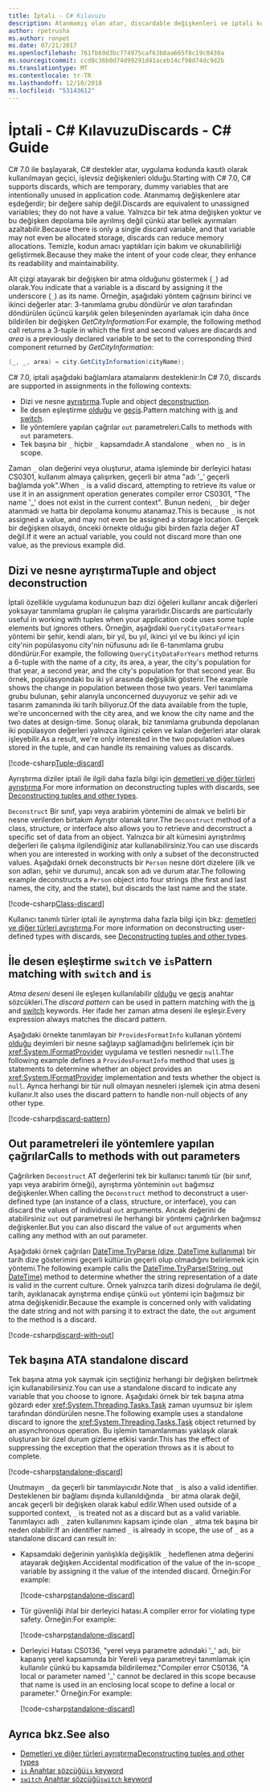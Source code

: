 ```yaml
---
title: İptali - C# Kılavuzu
description: Atanmamış olan atar, discardable değişkenleri ve iptali kullanılabilir yöntemleri için C# ' nin desteğini açıklar.
author: rpetrusha
ms.author: ronpet
ms.date: 07/21/2017
ms.openlocfilehash: 761fb69d3bc774975caf63b8aa665f8c19c0430a
ms.sourcegitcommit: ccd8c36b0d74d99291d41aceb14cf98d74dc9d2b
ms.translationtype: MT
ms.contentlocale: tr-TR
ms.lasthandoff: 12/10/2018
ms.locfileid: "53143612"
---
```

# <a name="discards---c-guide"></a><span data-ttu-id="f0868-103">İptali - C# Kılavuzu</span><span class="sxs-lookup"><span data-stu-id="f0868-103">Discards - C# Guide</span></span>

<span data-ttu-id="f0868-104">C# 7.0 ile başlayarak, C# destekler atar, uygulama kodunda kasıtlı olarak kullanılmayan geçici, işlevsiz değişkenleri olduğu.</span><span class="sxs-lookup"><span data-stu-id="f0868-104">Starting with C# 7.0, C# supports discards, which are temporary, dummy variables that are intentionally unused in application code.</span></span> <span data-ttu-id="f0868-105">Atanmamış değişkenlere atar eşdeğerdir; bir değere sahip değil.</span><span class="sxs-lookup"><span data-stu-id="f0868-105">Discards are equivalent to unassigned variables; they do not have a value.</span></span> <span data-ttu-id="f0868-106">Yalnızca bir tek atma değişken yoktur ve bu değişken depolama bile ayrılmış değil çünkü atar bellek ayırmaları azaltabilir.</span><span class="sxs-lookup"><span data-stu-id="f0868-106">Because there is only a single discard variable, and that variable may not even be allocated storage, discards can reduce memory allocations.</span></span> <span data-ttu-id="f0868-107">Temizle, kodun amacı yaptıkları için bakım ve okunabilirliği geliştirmek.</span><span class="sxs-lookup"><span data-stu-id="f0868-107">Because they make the intent of your code clear, they enhance its readability and maintainability.</span></span>

<span data-ttu-id="f0868-108">Alt çizgi atayarak bir değişken bir atma olduğunu göstermek (`_`) ad olarak.</span><span class="sxs-lookup"><span data-stu-id="f0868-108">You indicate that a variable is a discard by assigning it the underscore (`_`) as its name.</span></span> <span data-ttu-id="f0868-109">Örneğin, aşağıdaki yöntem çağrısını birinci ve ikinci değerler atar: 3-tanımlama grubu döndürür ve *alan* tarafından döndürülen üçüncü karşılık gelen bileşeninden ayarlamak için daha önce bildirilen bir değişken  *GetCityInformation*:</span><span class="sxs-lookup"><span data-stu-id="f0868-109">For example, the following method call returns a 3-tuple in which the first and second values are discards and *area* is a previously declared variable to be set to the corresponding third component returned by *GetCityInformation*:</span></span>

```csharp
(_, _, area) = city.GetCityInformation(cityName);
```

<span data-ttu-id="f0868-110">C# 7.0, iptali aşağıdaki bağlamlara atamalarını desteklenir:</span><span class="sxs-lookup"><span data-stu-id="f0868-110">In C# 7.0, discards are supported in assignments in the following contexts:</span></span>

- <span data-ttu-id="f0868-111">Dizi ve nesne [ayrıştırma](deconstruct.md).</span><span class="sxs-lookup"><span data-stu-id="f0868-111">Tuple and object [deconstruction](deconstruct.md).</span></span>
- <span data-ttu-id="f0868-112">İle desen eşleştirme [olduğu](language-reference/keywords/is.md) ve [geçiş](language-reference/keywords/switch.md).</span><span class="sxs-lookup"><span data-stu-id="f0868-112">Pattern matching with [is](language-reference/keywords/is.md) and [switch](language-reference/keywords/switch.md).</span></span>
- <span data-ttu-id="f0868-113">İle yöntemlere yapılan çağrılar `out` parametreleri.</span><span class="sxs-lookup"><span data-stu-id="f0868-113">Calls to methods with `out` parameters.</span></span>
- <span data-ttu-id="f0868-114">Tek başına bir `_` hiçbir `_` kapsamdadır.</span><span class="sxs-lookup"><span data-stu-id="f0868-114">A standalone `_` when no `_` is in scope.</span></span>

<span data-ttu-id="f0868-115">Zaman `_` olan değerini veya oluşturur, atama işleminde bir derleyici hatası CS0301, kullanım almaya çalışırken, geçerli bir atma "adı '\_' geçerli bağlamda yok".</span><span class="sxs-lookup"><span data-stu-id="f0868-115">When `_` is a valid discard, attempting to retrieve its value or use it in an assignment operation generates compiler error CS0301, "The name '\_' does not exist in the current context".</span></span> <span data-ttu-id="f0868-116">Bunun nedeni, `_` bir değer atanmadı ve hatta bir depolama konumu atanamaz.</span><span class="sxs-lookup"><span data-stu-id="f0868-116">This is because `_` is not assigned a value, and may not even be assigned a storage location.</span></span> <span data-ttu-id="f0868-117">Gerçek bir değişken olsaydı, önceki örnekte olduğu gibi birden fazla değer AT değil.</span><span class="sxs-lookup"><span data-stu-id="f0868-117">If it were an actual variable, you could not discard more than one value, as the previous example did.</span></span>

## <a name="tuple-and-object-deconstruction"></a><span data-ttu-id="f0868-118">Dizi ve nesne ayrıştırma</span><span class="sxs-lookup"><span data-stu-id="f0868-118">Tuple and object deconstruction</span></span>

<span data-ttu-id="f0868-119">İptali özellikle uygulama kodunuzun bazı dizi öğeleri kullanır ancak diğerleri yoksayar tanımlama grupları ile çalışma yararlıdır.</span><span class="sxs-lookup"><span data-stu-id="f0868-119">Discards are particularly useful in working with tuples when your application code uses some tuple elements but ignores others.</span></span> <span data-ttu-id="f0868-120">Örneğin, aşağıdaki `QueryCityDataForYears` yöntemi bir şehir, kendi alanı, bir yıl, bu yıl, ikinci yıl ve bu ikinci yıl için city'nin popülasyonu city'nin nüfusunu adı ile 6-tanımlama grubu döndürür.</span><span class="sxs-lookup"><span data-stu-id="f0868-120">For example, the following `QueryCityDataForYears` method returns a 6-tuple with the name of a city, its area, a year, the city's population for that year, a second year, and the city's population for that second year.</span></span> <span data-ttu-id="f0868-121">Bu örnek, popülasyondaki bu iki yıl arasında değişiklik gösterir.</span><span class="sxs-lookup"><span data-stu-id="f0868-121">The example shows the change in population between those two years.</span></span> <span data-ttu-id="f0868-122">Veri tanımlama grubu bulunan, şehir alanıyla unconcerned duyuyoruz ve şehir adı ve tasarım zamanında iki tarih biliyoruz.</span><span class="sxs-lookup"><span data-stu-id="f0868-122">Of the data available from the tuple, we're unconcerned with the city area, and we know the city name and the two dates at design-time.</span></span> <span data-ttu-id="f0868-123">Sonuç olarak, biz tanımlama grubunda depolanan iki popülasyon değerleri yalnızca ilginizi çeken ve kalan değerleri atar olarak işleyebilir.</span><span class="sxs-lookup"><span data-stu-id="f0868-123">As a result, we're only interested in the two population values stored in the tuple, and can handle its remaining values as discards.</span></span>  

[!code-csharp[Tuple-discard](../../samples/snippets/csharp/programming-guide/deconstructing-tuples/discard-tuple1.cs)]

<span data-ttu-id="f0868-124">Ayrıştırma diziler iptali ile ilgili daha fazla bilgi için [demetleri ve diğer türleri ayrıştırma](deconstruct.md#deconstructing-tuple-elements-with-discards).</span><span class="sxs-lookup"><span data-stu-id="f0868-124">For more information on deconstructing tuples with discards, see [Deconstructing tuples and other types](deconstruct.md#deconstructing-tuple-elements-with-discards).</span></span>

<span data-ttu-id="f0868-125">`Deconstruct` Bir sınıf, yapı veya arabirim yöntemini de almak ve belirli bir nesne verilerden birtakım Ayrıştır olanak tanır.</span><span class="sxs-lookup"><span data-stu-id="f0868-125">The `Deconstruct` method of a class, structure, or interface also allows you to retrieve and deconstruct a specific set of data from an object.</span></span> <span data-ttu-id="f0868-126">Yalnızca bir alt kümesini ayrıştırılmış değerleri ile çalışma ilgilendiğiniz atar kullanabilirsiniz.</span><span class="sxs-lookup"><span data-stu-id="f0868-126">You can use discards when you are interested in working with only a subset of the deconstructed values.</span></span> <span data-ttu-id="f0868-127">Aşağıdaki örnek deconstructs bir `Person` nesne dört dizelere (ilk ve son adları, şehir ve durumu), ancak son adı ve durum atar.</span><span class="sxs-lookup"><span data-stu-id="f0868-127">The following example deconstructs a `Person` object into four strings (the first and last names, the city, and the state), but discards the last name and the state.</span></span>

[!code-csharp[Class-discard](../../samples/snippets/csharp/programming-guide/deconstructing-tuples/class-discard1.cs)]

<span data-ttu-id="f0868-128">Kullanıcı tanımlı türler iptali ile ayrıştırma daha fazla bilgi için bkz: [demetleri ve diğer türleri ayrıştırma](deconstruct.md#deconstructing-a-user-defined-type-with-discards).</span><span class="sxs-lookup"><span data-stu-id="f0868-128">For more information on deconstructing user-defined types with discards, see [Deconstructing tuples and other types](deconstruct.md#deconstructing-a-user-defined-type-with-discards).</span></span>

## <a name="pattern-matching-with-switch-and-is"></a><span data-ttu-id="f0868-129">İle desen eşleştirme `switch` ve `is`</span><span class="sxs-lookup"><span data-stu-id="f0868-129">Pattern matching with `switch` and `is`</span></span>

<span data-ttu-id="f0868-130">*Atma deseni* deseni ile eşleşen kullanılabilir [olduğu](language-reference/keywords/is.md) ve [geçiş](language-reference/keywords/switch.md) anahtar sözcükleri.</span><span class="sxs-lookup"><span data-stu-id="f0868-130">The *discard pattern* can be used in pattern matching with the [is](language-reference/keywords/is.md) and [switch](language-reference/keywords/switch.md) keywords.</span></span> <span data-ttu-id="f0868-131">Her ifade her zaman atma deseni ile eşleşir.</span><span class="sxs-lookup"><span data-stu-id="f0868-131">Every expression always matches the discard pattern.</span></span>

<span data-ttu-id="f0868-132">Aşağıdaki örnekte tanımlayan bir `ProvidesFormatInfo` kullanan yöntemi [olduğu](language-reference/keywords/is.md) deyimleri bir nesne sağlayıp sağlamadığını belirlemek için bir <xref:System.IFormatProvider> uygulama ve testleri nesnedir `null`.</span><span class="sxs-lookup"><span data-stu-id="f0868-132">The following example defines a `ProvidesFormatInfo` method that uses [is](language-reference/keywords/is.md) statements to determine whether an object provides an <xref:System.IFormatProvider> implementation and tests whether the object is `null`.</span></span> <span data-ttu-id="f0868-133">Ayrıca herhangi bir tür null olmayan nesneleri işlemek için atma deseni kullanır.</span><span class="sxs-lookup"><span data-stu-id="f0868-133">It also uses the discard pattern to handle non-null objects of any other type.</span></span>

[!code-csharp[discard-pattern](../../samples/snippets/csharp/programming-guide/discards/discard-pattern2.cs)]

## <a name="calls-to-methods-with-out-parameters"></a><span data-ttu-id="f0868-134">Out parametreleri ile yöntemlere yapılan çağrılar</span><span class="sxs-lookup"><span data-stu-id="f0868-134">Calls to methods with out parameters</span></span>

<span data-ttu-id="f0868-135">Çağrılırken `Deconstruct` AT değerlerini tek bir kullanıcı tanımlı tür (bir sınıf, yapı veya arabirim örneği), ayrıştırma yönteminin `out` bağımsız değişkenler.</span><span class="sxs-lookup"><span data-stu-id="f0868-135">When calling the `Deconstruct` method to deconstruct a user-defined type (an instance of a class, structure, or interface), you can discard the values of individual `out` arguments.</span></span> <span data-ttu-id="f0868-136">Ancak değerini de atabilirsiniz `out` out parametresi ile herhangi bir yöntemi çağrılırken bağımsız değişkenler.</span><span class="sxs-lookup"><span data-stu-id="f0868-136">But you can also discard the value of `out` arguments when calling any method with an out parameter.</span></span>

<span data-ttu-id="f0868-137">Aşağıdaki örnek çağrıları [DateTime.TryParse (dize, DateTime kullanıma)](<xref:System.DateTime.TryParse(System.String,System.DateTime@)>) bir tarih dize gösterimini geçerli kültürün geçerli olup olmadığını belirlemek için yöntemi.</span><span class="sxs-lookup"><span data-stu-id="f0868-137">The following example calls the [DateTime.TryParse(String, out DateTime)](<xref:System.DateTime.TryParse(System.String,System.DateTime@)>) method to determine whether the string representation of a date is valid in the current culture.</span></span> <span data-ttu-id="f0868-138">Örnek yalnızca tarih dizesi doğrulama ile değil, tarih, ayıklanacak ayrıştırma endişe çünkü `out` yöntemi için bağımsız bir atma değişkenidir.</span><span class="sxs-lookup"><span data-stu-id="f0868-138">Because the example is concerned only with validating the date string and not with parsing it to extract the date, the `out` argument to the method is a discard.</span></span>

[!code-csharp[discard-with-out](../../samples/snippets/csharp/programming-guide/discards/discard-out1.cs)]

## <a name="a-standalone-discard"></a><span data-ttu-id="f0868-139">Tek başına AT</span><span class="sxs-lookup"><span data-stu-id="f0868-139">A standalone discard</span></span>

<span data-ttu-id="f0868-140">Tek başına atma yok saymak için seçtiğiniz herhangi bir değişken belirtmek için kullanabilirsiniz.</span><span class="sxs-lookup"><span data-stu-id="f0868-140">You can use a standalone discard to indicate any variable that you choose to ignore.</span></span> <span data-ttu-id="f0868-141">Aşağıdaki örnek bir tek başına atma gözardı eder <xref:System.Threading.Tasks.Task> zaman uyumsuz bir işlem tarafından döndürülen nesne.</span><span class="sxs-lookup"><span data-stu-id="f0868-141">The following example uses a standalone discard to ignore the <xref:System.Threading.Tasks.Task> object returned by an asynchronous operation.</span></span> <span data-ttu-id="f0868-142">Bu işlemin tamamlanması yaklaşık olarak oluşturan bir özel durum gizleme etkisi vardır.</span><span class="sxs-lookup"><span data-stu-id="f0868-142">This has the effect of suppressing the exception that the operation throws as it is about to complete.</span></span>

[!code-csharp[standalone-discard](../../samples/snippets/csharp/programming-guide/discards/standalone-discard1.cs)]

<span data-ttu-id="f0868-143">Unutmayın `_` da geçerli bir tanımlayıcıdır.</span><span class="sxs-lookup"><span data-stu-id="f0868-143">Note that `_` is also a valid identifier.</span></span> <span data-ttu-id="f0868-144">Desteklenen bir bağlamı dışında kullanıldığında `_` bir atma olarak değil, ancak geçerli bir değişken olarak kabul edilir.</span><span class="sxs-lookup"><span data-stu-id="f0868-144">When used outside of a supported context, `_` is treated not as a discard but as a valid variable.</span></span> <span data-ttu-id="f0868-145">Tanımlayıcı adlı `_` zaten kullanımını kapsam içinde olan `_` atma tek başına bir neden olabilir:</span><span class="sxs-lookup"><span data-stu-id="f0868-145">If an identifier named `_` is already in scope, the use of `_` as a standalone discard can result in:</span></span>

- <span data-ttu-id="f0868-146">Kapsamdaki değerinin yanlışlıkla değişiklik `_` hedeflenen atma değerini atayarak değişken.</span><span class="sxs-lookup"><span data-stu-id="f0868-146">Accidental modification of the value of the in-scope `_` variable by assigning it the value of the intended discard.</span></span> <span data-ttu-id="f0868-147">Örneğin:</span><span class="sxs-lookup"><span data-stu-id="f0868-147">For example:</span></span>

   [!code-csharp[standalone-discard](../../samples/snippets/csharp/programming-guide/discards/standalone-discard2.cs#1)]

- <span data-ttu-id="f0868-148">Tür güvenliği ihlal bir derleyici hatası.</span><span class="sxs-lookup"><span data-stu-id="f0868-148">A compiler error for violating type safety.</span></span> <span data-ttu-id="f0868-149">Örneğin:</span><span class="sxs-lookup"><span data-stu-id="f0868-149">For example:</span></span>

   [!code-csharp[standalone-discard](../../samples/snippets/csharp/programming-guide/discards/standalone-discard2.cs#2)]

- <span data-ttu-id="f0868-150">Derleyici Hatası CS0136, "yerel veya parametre adındaki '\_' adı, bir kapanış yerel kapsamında bir Yereli veya parametreyi tanımlamak için kullanılır çünkü bu kapsamda bildirilemez."</span><span class="sxs-lookup"><span data-stu-id="f0868-150">Compiler error CS0136, "A local or parameter named '\_' cannot be declared in this scope because that name is used in an enclosing local scope to define a local or parameter."</span></span> <span data-ttu-id="f0868-151">Örneğin:</span><span class="sxs-lookup"><span data-stu-id="f0868-151">For example:</span></span>

   [!code-csharp[standalone-discard](../../samples/snippets/csharp/programming-guide/discards/standalone-discard2.cs#3)]

## <a name="see-also"></a><span data-ttu-id="f0868-152">Ayrıca bkz.</span><span class="sxs-lookup"><span data-stu-id="f0868-152">See also</span></span>

- [<span data-ttu-id="f0868-153">Demetleri ve diğer türleri ayrıştırma</span><span class="sxs-lookup"><span data-stu-id="f0868-153">Deconstructing tuples and other types</span></span>](deconstruct.md)
- [<span data-ttu-id="f0868-154">`is` Anahtar sözcüğü</span><span class="sxs-lookup"><span data-stu-id="f0868-154">`is` keyword</span></span>](language-reference/keywords/is.md)
- [<span data-ttu-id="f0868-155">`switch` Anahtar sözcüğü</span><span class="sxs-lookup"><span data-stu-id="f0868-155">`switch` keyword</span></span>](language-reference/keywords/switch.md)
